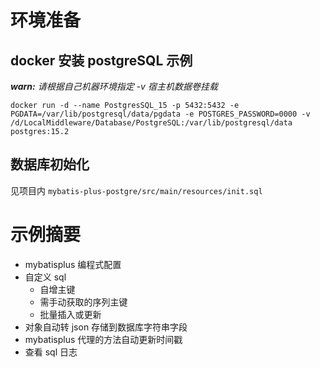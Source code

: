 # 环境准备

## docker 安装 postgreSQL 示例

_**warn:** 请根据自己机器环境指定 -v 宿主机数据卷挂载_

```
docker run -d --name PostgresSQL_15 -p 5432:5432 -e PGDATA=/var/lib/postgresql/data/pgdata -e POSTGRES_PASSWORD=0000 -v /d/LocalMiddleware/Database/PostgreSQL:/var/lib/postgresql/data postgres:15.2
```

## 数据库初始化

见项目内 ``mybatis-plus-postgre/src/main/resources/init.sql``

# 示例摘要

- mybatisplus 编程式配置
- 自定义 sql
    - 自增主键
    - 需手动获取的序列主键
    - 批量插入或更新
- 对象自动转 json 存储到数据库字符串字段
- mybatisplus 代理的方法自动更新时间戳
- 查看 sql 日志

